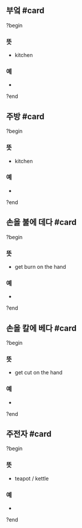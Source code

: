 ## 부엌 #card
?begin
### 뜻
- kitchen
### 예
-
<!--SR:!2025-04-17,10,270-->
?end


## 주방 #card
?begin
### 뜻
- kitchen
### 예
-
?end


## 손을 불에 데다 #card
?begin
### 뜻
- get burn on the hand
### 예
-
?end


## 손을 칼에 베다 #card
?begin
### 뜻
- get cut on the hand
### 예
-
?end

## 주전자 #card
?begin
### 뜻
- teapot / kettle
### 예
-
?end
